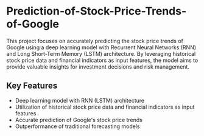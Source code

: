 # Prediction-of-Stock-Price-Trends-of-Google
This project focuses on accurately predicting the stock price trends of Google using a deep learning model with Recurrent Neural Networks (RNN) and Long Short-Term Memory (LSTM) architecture. By leveraging historical stock price data and financial indicators as input features, the model aims to provide valuable insights for investment decisions and risk management.
## Key Features
* Deep learning model with RNN (LSTM) architecture
* Utilization of historical stock price data and financial indicators as input features
* Accurate prediction of Google's stock price trends
* Outperformance of traditional forecasting models
